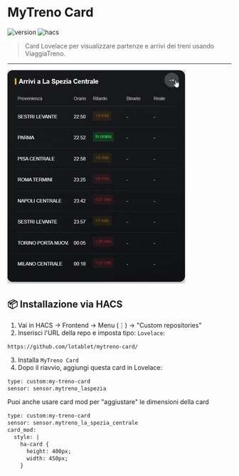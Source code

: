 # MyTreno Card

![version](https://img.shields.io/badge/version-1.1.0-blue)
![hacs](https://img.shields.io/badge/HACS-default-orange)

> Card Lovelace per visualizzare partenze e arrivi dei treni usando ViaggiaTreno.
---
![sample](https://github.com/lotablet/mytreno-card/blob/main/image/sample_card.gif)
## 📦 Installazione via HACS

1. Vai in HACS → Frontend → Menu (⋮) → "Custom repositories"
2. Inserisci l'URL della repo e imposta tipo: `Lovelace`:

```
https://github.com/lotablet/mytreno-card/
```


3. Installa `MyTreno Card`
4. Dopo il riavvio, aggiungi questa card in Lovelace:

```
type: custom:my-treno-card
sensor: sensor.mytreno_laspezia
```
Puoi anche usare card mod per "aggiustare" le dimensioni della card

```
type: custom:my-treno-card
sensor: sensor.mytreno_la_spezia_centrale
card_mod:
  style: |
    ha-card {
      height: 400px;
      width: 450px;
    }
```
